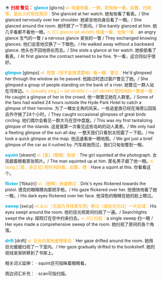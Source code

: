 ☀ <font color="red">**扫视 瞥见：**</font>
<font color="sky blue">**glance**</font> [ɡlɑːns] 
<font color="orange">vi. 快速地看…一眼，即匆匆一看，如瞥、扫视等。是此义的常规用词：</font>She glanced at her watch. 她匆匆看了看表。/ She glanced nervously over her shoulder. 她紧张地向身后看了一眼。/ She glanced around the room. 她环顾了一下房间。/ She barely glanced at him. 她几乎看都不看他一眼。<font color="orange">n. [C] glance (at sb/sth) 快速一看，匆匆一看：</font>an angry glance 生气的一瞥 / a nervous glance 紧张的一瞥 / They exchanged knowing glances. 他们会意地交换了一下眼色。/ He walked away without a backward glance. 他头也不回地扬长而去。/ She stole a glance at her watch. 她偷偷看了看表。/ At first glance the contract seemed to be fine. 乍一看，这合同似乎很好。
           
<font color="sky blue">**glimpse**</font> [glɪmps]
<font color="orange">vt. 短暂（但不是很清楚地）看一眼、瞥见：</font>He'd glimpsed her through the window as he passed. 他路过时透过窗户瞥见了她。/ She glimpsed a group of people standing on the bank of a river. 她瞥见一群人站在河岸边。<font color="orange">n. [usually sing.] ~ (at sb/sth) / ~ (of sb/sth) 短时间的一瞥或一看：</font>He caught a glimpse of her in the crowd. 他一眼瞥见她在人群里。/ Some of the fans had waited 24 hours outside the Hyde Park Hotel to catch a glimpse of their heroine. 为了一睹女主角的风采，一些追星族已经在海德公园饭店外守候了24个小时。/ They caught occasional glimpses of great birds circling. 他们偶尔会看见一群大鸟在空中盘旋。/ This was my first tantalizing glimpse of the islands. 这是我第一次看见这些岛屿的动人美景。/ We only had a fleeting glimpse of the sun all day. 一整天我们只看到太阳露了一下脸。/ He took a quick glimpse at the map. 他迅速看来一眼地图。/ We got just a brief glimpse of the car as it rushed by. 汽车疾驰而过，我们只匆匆瞥到一眼。

<font color="sky blue">**squint**</font> [skwɪnt]
<font color="orange">vi. [英]（眼睛）斜视：</font>The girl squinted at the photograph. 女孩觑着眼看那张照片。/ The man squinted up at him. 那名男子觑了他一眼。<font color="orange">n. [sing.] [英，非正式] 短时间的看，如瞥、瞟：</font>Have a squint at this. 你看看这个。           

<font color="sky blue">**flicker**</font> [ˈflɪkə(r)]
<font color="orange">vi.（眼睛）快速瞟过：</font>Dirk's eyes flickered towards the pistol. 德克的眼睛瞟向那把手枪。/ His gaze flickered over her. 他很快地看了她一眼。/ His dark eyes flickered over her face. 他深色的眼睛在她的脸上瞟过。

<font color="sky blue">**sweep**</font> [swi:p] 
<font color="orange">vt.＆vi.（尤指为寻找某东西）移过（或目光扫过）一片区域：</font>His eyes swept around the room. 他的目光把房间扫视了一遍。/ Searchlights swept the sky. 探照灯在空中扫来扫去。<font color="orange">n. [C] 扫视：</font>a single sweep 扫一眼 / Her eyes made a comprehensive sweep of the room. 她扫视了房间的各个角落。
           
<font color="sky blue">**drift**</font> [drɪft]
<font color="orange">vi. 目光向某地缓慢移动：</font>Her gaze drifted around the room. 她用目光缓缓扫视了一下室内。/ Her gaze gradually drifted to the bookshelf. 她的视线渐渐转移到了书架上。
           
相关词义延伸：
· squint还可指眯着眼睛看。
 
周边词汇补充：
· scan可指扫描。

